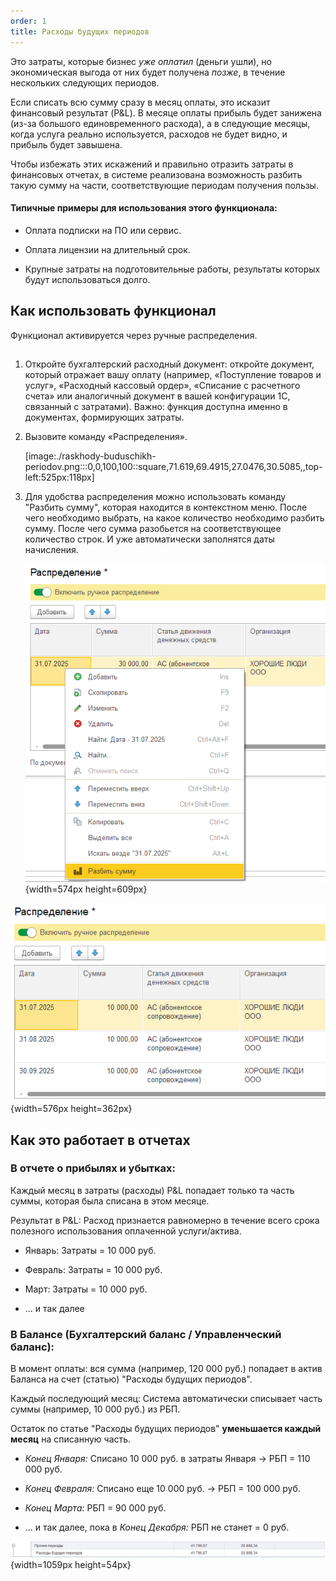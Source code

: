 ```yaml
---
order: 1
title: Расходы будущих периодов
---
```


Это затраты, которые бизнес *уже оплатил* (деньги ушли), но экономическая выгода от них будет получена *позже*, в течение нескольких следующих периодов.

Если списать всю сумму сразу в месяц оплаты, это исказит финансовый результат (P&L). В месяце оплаты прибыль будет занижена (из-за большого единовременного расхода), а в следующие месяцы, когда услуга реально используется, расходов не будет видно, и прибыль будет завышена.

Чтобы избежать этих искажений и правильно отразить затраты в финансовых отчетах, в системе реализована возможность разбить такую сумму на части, соответствующие периодам получения пользы.

#### Типичные примеры для использования этого функционала:

-  Оплата подписки на ПО или сервис.

-  Оплата лицензии на длительный срок.

-  Крупные затраты на подготовительные работы, результаты которых будут использоваться долго.

## **Как использовать функционал**

Функционал активируется через ручные распределения.

##  

1. Откройте бухгалтерский расходный документ: откройте документ, который отражает вашу оплату (например, «Поступление товаров и услуг», «Расходный кассовый ордер», «Списание с расчетного счета» или аналогичный документ в вашей конфигурации 1С, связанный с затратами). Важно: функция доступна именно в документах, формирующих затраты.

2. Вызовите команду «Распределения».

   [image:./raskhody-buduschikh-periodov.png:::0,0,100,100::square,71.619,69.4915,27.0476,30.5085,,top-left:525px:118px]

   

3. Для удобства распределения можно использовать команду "Разбить сумму", которая находится в контекстном меню. После чего необходимо выбрать, на какое количество необходимо разбить сумму. После чего сумма разобьется на соответствующее количество строк. И уже автоматически заполнятся даты начисления.

   ![](./raskhody-buduschikh-periodov-2.png){width=574px height=609px}

![](./raskhody-buduschikh-periodov-3.png){width=576px height=362px}



## **Как это работает в отчетах**

### **В отчете о прибылях и убытках:**

Каждый месяц в затраты (расходы) P&L попадает только та часть суммы, которая была списана в этом месяце.

Результат в P&L: Расход признается равномерно в течение всего срока полезного использования оплаченной услуги/актива.

-  Январь: Затраты = 10 000 руб.

-  Февраль: Затраты = 10 000 руб.

-  Март: Затраты = 10 000 руб.

-  ... и так далее

### **В Балансе (Бухгалтерский баланс / Управленческий баланс):**

В момент оплаты: вся сумма (например, 120 000 руб.) попадает в актив Баланса на счет (статью) "Расходы будущих периодов".

Каждый последующий месяц: Система автоматически списывает часть суммы (например, 10 000 руб.) из РБП.

Остаток по статье "Расходы будущих периодов" **уменьшается каждый месяц** на списанную часть.

-  *Конец Января:* Списано 10 000 руб. в затраты Января -> РБП = 110 000 руб.

-  *Конец Февраля:* Списано еще 10 000 руб. -> РБП = 100 000 руб.

-  *Конец Марта:* РБП = 90 000 руб.

-  ... и так далее, пока в *Конец Декабря:* РБП не станет = 0 руб.

![](./raskhody-buduschikh-periodov-4.png){width=1059px height=54px}



